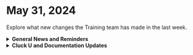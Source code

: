 # May 31, 2024

Explore what new changes the Training team has made in the last week.

<details>

<summary><strong>General News and Reminders</strong></summary>

* **Game Tip of the Week:** Lots of sales on all KINDS of games as we enter into what used to be known as E3 time! So keep an eye out to get some sweet deals. And don't forget to snag Paper Mario Thousand Year Door!
* **SHOUT OUT** to Derrick, Kevin, Reinier, Hunter, Joey, Marek, Ibrahim, Marvin, Adrian, and our very own Blake and Kyle (Kyle and Adrian WITH PERFECT SCORES!)  for successfully taking our [foundations-certification.md](../../cluck-university/rewst-foundations/foundations-certification.md "mention") Exam, and collecting your prestigious **Certified Rewster** badge in Discord. &#x20;
* For our Certified Rewsters, don't forget about the **ROC AMA,** starting **Tuesday, June 4th**! [You can sign-up on Calendly now](https://calendly.com/cluck-u/roc-ama?month=2024-06)!
* Join us in our [Cluck-U Discord channel](https://discord.com/channels/936789089703845988/1121465945295167588) if you have any questions, comments, or concerns!

</details>

<details>

<summary><strong>Cluck U and Documentation Updates</strong></summary>

**What's New at Cluck University?**

* We'd love to get your feedback on our Training and Documentation! [Please fill out this form to let us know how we can improve](https://app.sli.do/event/m8C3AjPUnuDgpkVDmPsQL3)!
* As a reminder, you can make training and documentation requests at [https://rewst.canny.io/](https://rewst.canny.io/)
* The [advanced-automation-concepts.md](../../cluck-university/clean-automation/advanced-automation-concepts.md "mention") page has been updated with the video
* The [data-types-and-jinja.md](../../cluck-university/clean-automation/data-types-and-jinja.md "mention") page has been updated with the video
* The [boolean-logic-and-comparisons.md](../../cluck-university/clean-automation/boolean-logic-and-comparisons.md "mention") page has been updated with the video

**New & Updated Pages:**

* [may-24-2024-immybot-+-rewst-better-together.md](../roc-open-mics/2024-roc-open-mics/may-24-2024-immybot-+-rewst-better-together.md "mention") page added

</details>

